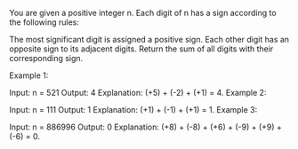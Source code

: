 You are given a positive integer n. Each digit of n has a sign according to the following rules:

The most significant digit is assigned a positive sign.
Each other digit has an opposite sign to its adjacent digits.
Return the sum of all digits with their corresponding sign.

 

Example 1:

Input: n = 521
Output: 4
Explanation: (+5) + (-2) + (+1) = 4.
Example 2:

Input: n = 111
Output: 1
Explanation: (+1) + (-1) + (+1) = 1.
Example 3:

Input: n = 886996
Output: 0
Explanation: (+8) + (-8) + (+6) + (-9) + (+9) + (-6) = 0.
